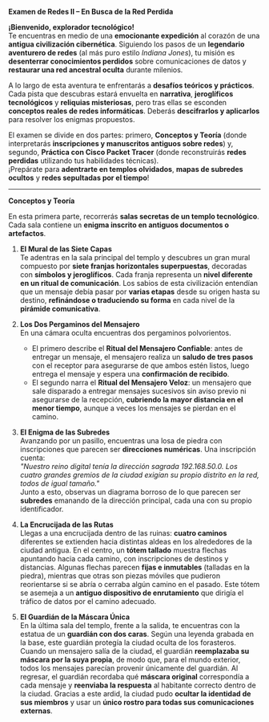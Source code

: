 **Examen de Redes II – En Busca de la Red Perdida**

**¡Bienvenido, explorador tecnológico!**  
Te encuentras en medio de una **emocionante expedición** al corazón de una **antigua civilización cibernética**. Siguiendo los pasos de un **legendario aventurero de redes** (al más puro estilo *Indiana Jones*), tu misión es **desenterrar conocimientos perdidos** sobre comunicaciones de datos y **restaurar una red ancestral oculta** durante milenios.

A lo largo de esta aventura te enfrentarás a **desafíos teóricos y prácticos**. Cada pista que descubras estará envuelta en **narrativa**, **jeroglíficos tecnológicos** y **reliquias misteriosas**, pero tras ellas se esconden **conceptos reales de redes informáticas**. Deberás **descifrarlos y aplicarlos** para resolver los enigmas propuestos.

El examen se divide en dos partes: primero, **Conceptos y Teoría** (donde interpretarás **inscripciones y manuscritos antiguos sobre redes**) y, segundo, **Práctica con Cisco Packet Tracer** (donde reconstruirás **redes perdidas** utilizando tus habilidades técnicas).  
¡Prepárate para **adentrarte en templos olvidados**, **mapas de subredes ocultos** y **redes sepultadas por el tiempo**!

---

**Conceptos y Teoría**

En esta primera parte, recorrerás **salas secretas de un templo tecnológico**. Cada sala contiene un **enigma inscrito en antiguos documentos o artefactos**.

1. **El Mural de las Siete Capas**  
   Te adentras en la sala principal del templo y descubres un gran mural compuesto por **siete franjas horizontales superpuestas**, decoradas con **símbolos y jeroglíficos**. Cada franja representa un **nivel diferente en un ritual de comunicación**. Los sabios de esta civilización entendían que un mensaje debía pasar por **varias etapas** desde su origen hasta su destino, **refinándose o traduciendo su forma** en cada nivel de la **pirámide comunicativa**.

2. **Los Dos Pergaminos del Mensajero**  
   En una cámara oculta encuentras dos pergaminos polvorientos.  
   - El primero describe el **Ritual del Mensajero Confiable**: antes de entregar un mensaje, el mensajero realiza un **saludo de tres pasos** con el receptor para asegurarse de que ambos estén listos, luego entrega el mensaje y espera una **confirmación de recibido**.  
   - El segundo narra el **Ritual del Mensajero Veloz**: un mensajero que sale disparado a entregar mensajes sucesivos sin aviso previo ni asegurarse de la recepción, **cubriendo la mayor distancia en el menor tiempo**, aunque a veces los mensajes se pierdan en el camino.

3. **El Enigma de las Subredes**  
   Avanzando por un pasillo, encuentras una losa de piedra con inscripciones que parecen ser **direcciones numéricas**. Una inscripción cuenta:  
   *"Nuestro reino digital tenía la dirección sagrada 192.168.50.0. Los cuatro grandes gremios de la ciudad exigían su propio distrito en la red, todos de igual tamaño."*  
   Junto a esto, observas un diagrama borroso de lo que parecen ser **subredes** emanando de la dirección principal, cada una con su propio identificador.

4. **La Encrucijada de las Rutas**  
   Llegas a una encrucijada dentro de las ruinas: **cuatro caminos** diferentes se extienden hacia distintas aldeas en los alrededores de la ciudad antigua. En el centro, un **tótem tallado** muestra flechas apuntando hacia cada camino, con inscripciones de destinos y distancias. Algunas flechas parecen **fijas e inmutables** (talladas en la piedra), mientras que otras son piezas móviles que pudieron reorientarse si se abría o cerraba algún camino en el pasado. Este tótem se asemeja a un **antiguo dispositivo de enrutamiento** que dirigía el tráfico de datos por el camino adecuado.

5. **El Guardián de la Máscara Única**  
   En la última sala del templo, frente a la salida, te encuentras con la estatua de un **guardián con dos caras**. Según una leyenda grabada en la base, este guardián protegía la ciudad oculta de los forasteros. Cuando un mensajero salía de la ciudad, el guardián **reemplazaba su máscara por la suya propia**, de modo que, para el mundo exterior, todos los mensajes parecían provenir únicamente del guardián. Al regresar, el guardián recordaba qué **máscara original** correspondía a cada mensaje y **reenviaba la respuesta** al habitante correcto dentro de la ciudad. Gracias a este ardid, la ciudad pudo **ocultar la identidad de sus miembros** y usar un **único rostro para todas sus comunicaciones externas**.
